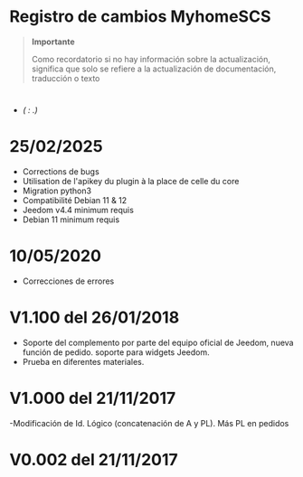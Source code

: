 # Registro de cambios MyhomeSCS

>**Importante**
>
>Como recordatorio si no hay información sobre la actualización, significa que solo se refiere a la actualización de documentación, traducción o texto

# 

-  *( : .)*

# 25/02/2025

- Corrections de bugs
- Utilisation de l'apikey du plugin à la place de celle du core
- Migration python3
- Compatibilité Debian 11 & 12
- Jeedom v4.4 minimum requis
- Debian 11 minimum requis

# 10/05/2020

- Correcciones de errores

# V1.100 del 26/01/2018

- Soporte del complemento por parte del equipo oficial de Jeedom, nueva función de pedido. soporte para widgets Jeedom.
- Prueba en diferentes materiales.

# V1.000 del 21/11/2017

-Modificación de Id. Lógico (concatenación de A y PL). Más PL en pedidos

# V0.002 del 21/11/2017

